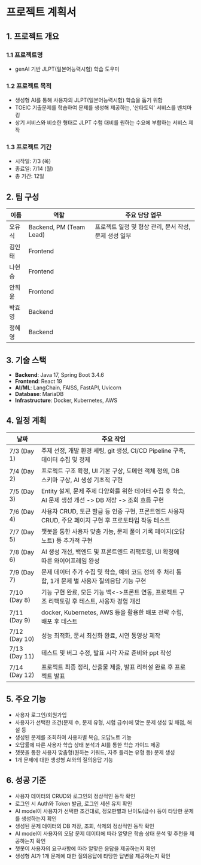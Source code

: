 # 프로젝트 계획서

## 1. 프로젝트 개요

### 1.1 프로젝트명

- genAI 기반 JLPT(일본어능력시험) 학습 도우미

### 1.2 프로젝트 목적

- 생성형 AI를 통해 사용자의 JLPT(일본어능력시험) 학습을 돕기 위함
- TOEIC 기출문제를 학습하여 문제를 생성해 제공하는, '산타토익' 서비스를 벤치마킹
- 상기 서비스와 비슷한 형태로 JLPT 수험 대비를 원하는 수요에 부합하는 서비스 제작

### 1.3 프로젝트 기간

- 시작일: 7/3 (목)
- 종료일: 7/14 (월)
- 총 기간: 12일

## 2. 팀 구성

| 이름   | 역할                    | 주요 담당 업무                                        |
| ------ | ----------------------- | ----------------------------------------------------- |
| 오유식 | Backend, PM (Team Lead) | 프로젝트 일정 및 형상 관리, 문서 작성, 문제 생성 일부 |
| 김인태 | Frontend                |                                                       |
| 나현승 | Frontend                |                                                       |
| 안희윤 | Frontend                |                                                       |
| 박효영 | Backend                 |                                                       |
| 정혜영 | Backend                 |                                                       |

## 3. 기술 스택

- **Backend**: Java 17, Spring Boot 3.4.6
- **Frontend**: React 19
- **AI/ML**: LangChain, FAISS, FastAPI, Uvicorn
- **Database**: MariaDB
- **Infrastructure**: Docker, Kubernetes, AWS

## 4. 일정 계획

| 날짜          | 주요 작업                                                                                                |     |
| ------------- | -------------------------------------------------------------------------------------------------------- | --- |
| 7/3 (Day 1)   | 주제 선정, 개발 환경 세팅, git 생성, CI/CD Pipeline 구축, 데이터 수집 및 정제                            |     |
| 7/4 (Day 2)   | 프로젝트 구조 확정, UI 기본 구상, 도메인 객체 정의, DB 스키마 구상, AI 생성 기초적 구현                  |     |
| 7/5 (Day 3)   | Entity 설계, 문제 주제 다양화를 위한 데이터 수집 후 학습, AI 문제 생성 개선 -> DB 저장 -> 조회 흐름 구현 |     |
| 7/6 (Day 4)   | 사용자 CRUD, 토큰 발급 등 인증 구현, 프론트엔드 사용자 CRUD, 주요 페이지 구현 후 프로토타입 작동 테스트  |     |
| 7/7 (Day 5)   | 챗봇을 통한 사용자 맞춤 기능, 문제 풀이 기록 페이지(오답노트) 등 추가적 구현                             |     |
| 7/8 (Day 6)   | AI 생성 개선, 백엔드 및 프론트엔드 리팩토링, UI 확정에 따른 와이어프레임 완성                            |     |
| 7/9 (Day 7)   | 문제 데이터 추가 수집 및 학습, 예외 코드 정의 후 처리 통합, 1개 문제 별 사용자 질의응답 기능 구현        |     |
| 7/10 (Day 8)  | 기능 구현 완료, 모든 기능 백<->프론트 연동, 프로젝트 구조 리팩토링 후 테스트, 사용자 경험 개선           |     |
| 7/11 (Day 9)  | docker, Kubernetes, AWS 등을 활용한 배포 전략 수립, 배포 후 테스트                                       |     |
| 7/12 (Day 10) | 성능 최적화, 문서 최신화 완료, 시연 동영상 제작                                                          |     |
| 7/13 (Day 11) | 테스트 및 버그 수정, 발표 시각 자료 준비와 ppt 작성                                                      |     |
| 7/14 (Day 12) | 프로젝트 최종 정리, 산출물 제출, 발표 리허설 완료 후 프로젝트 발표                                       |     |

## 5. 주요 기능

- 사용자 로그인/회원가입
- 사용자가 선택한 조건(문제 수, 문제 유형, 시험 급수)에 맞는 문제 생성 및 채점, 해설 등
- 생성된 문제를 조회하여 사용자별 복습, 오답노트 기능
- 오답률에 따른 사용자 학습 상태 분석과 AI를 통한 학습 가이드 제공
- 챗봇을 통한 사용자 맞춤형(원하는 키워드, 자주 틀리는 유형 등) 문제 생성
- 1개 문제에 대한 생성형 AI와의 질의응답 기능

## 6. 성공 기준

- 사용자 데이터의 CRUD와 로그인의 정상적인 동작 확인
- 로그인 시 Auth와 Token 발급, 로그인 세션 유지 확인
- AI model이 사용자가 선택한 조건대로, 정오판별과 난이도(급수) 등이 타당한 문제를 생성하는지 확인
- 생성된 문제 데이터의 DB 저장, 조회, 삭제의 정상적인 동작 확인
- AI model이 사용자의 오답 문제 데이터에 따라 알맞은 학습 상태 분석 및 추천을 제공하는지 확인
- 챗봇이 사용자의 요구사항에 따라 알맞은 응답을 제공하는지 확인
- 생성형 AI가 1개 문제에 대한 질의응답에 타당한 답변을 제공하는지 확인
